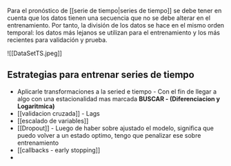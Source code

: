 Para el pronóstico de [[serie de tiempo|series de tiempo]] se debe tener en cuenta que los datos tienen una secuencia que no se debe alterar en el entrenamiento. Por tanto, la división de los datos se hace en el mismo orden temporal: los datos más lejanos se utilizan para el entrenamiento y los más recientes para validación y prueba.

![[DataSetTS.jpeg]]

## Estrategias para entrenar series de tiempo 

- Aplicarle transformaciones a la seried e tiempo - Con el fin de llegar a algo con una estacionalidad mas marcada **BUSCAR - (Diferenciacion y Logaritmica)**
- [[validacion cruzada]] - Lags
- [[escalado de variables]]
- [[Dropout]] - Luego de haber sobre ajustado el modelo, significa que puedo volver a un estado optimo, tengo que penalizar ese sobre entrenamiento
- [[callbacks - early stopping]]
- 